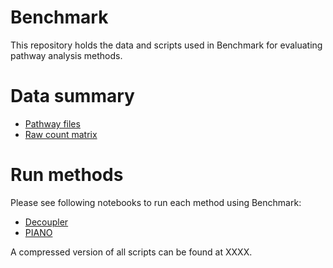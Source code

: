 # Benchmark
This repository holds the data and scripts used in Benchmark for evaluating pathway analysis methods.

# Data summary

* [Pathway files](https://github.com/hedgehug/Benchmark/tree/main/pathway_files)
* [Raw count matrix](https://github.com/hedgehug/Benchmark/tree/main/data/count_matrix)

# Run methods

Please see following notebooks to run each method using Benchmark:
* [Decoupler](https://github.com/hedgehug/Benchmark/blob/main/run_decoupler.ipynb)
* [PIANO](https://github.com/hedgehug/Benchmark/blob/main/run_PIANO.ipynb)

A compressed version of all scripts can be found at XXXX.
